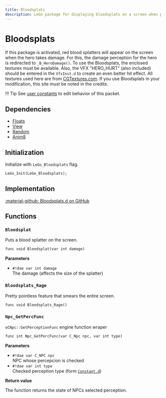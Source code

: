 ```yaml
---
title: Bloodsplats
description: LeGo package for displaying bloodsplats on a screen when player is hit
---
```

# Bloodsplats
If this package is activated, red blood splatters will appear on the screen when the hero takes damage. For this, the damage perception for the hero is redirected to `_B_HeroDamage()`. To use the Bloodsplats, the enclosed textures must be available. Also, the VFX "HERO_HURT" (also included) should be entered in the `VfxInst.d` to create an even better hit effect. All textures used here are from [CGTextures.com](http://CGTextures.com). If you use Bloodsplats in your modification, this site must be noted in the credits.

!!! Tip
    See [user constants](../various/userconstants.md#bloodsplats) to edit behavior of this packet.

## Dependencies

- [Floats](../../ikarus/floats.md)
- [View](../tools/view.md)
- [Random](../tools/random.md)
- [Anim8](anim8.md)

## Initialization
Initialize with `LeGo_Bloodsplats` flag.
```dae
LeGo_Init(LeGo_Bloodsplats);
```
## Implementation
[:material-github: Bloodsplats.d on GitHub](https://github.com/Lehona/LeGo/blob/dev/Bloodsplats.d)

## Functions

### `Bloodsplat`
Puts a blood splatter on the screen.
```dae
func void Bloodsplat(var int damage)
```
**Parameters**

- `#!dae var int damage`  
    The damage (affects the size of the splatter)

### `Bloodsplats_Rage`
Pretty pointless feature that smears the entire screen.
```dae
func void Bloodsplats_Rage()
```

### `Npc_GetPercFunc`
`oCNpc::GetPerceptionFunc` engine function wraper
```dae
func int Npc_GetPercFunc(var C_Npc npc, var int type)
```
**Parameters**

- `#!dae var C_NPC npc`  
    NPC whose percepcion is checked
- `#!dae var int type`  
    Checked perception type (form [`Constant.d`](https://github.com/VaanaCZ/gothic-2-addon-scripts/blob/Unified-EN/_work/Data/Scripts/Content/_intern/Constants.d#L213-L258))

**Return value**

The function returns the state of NPCs selected perception.